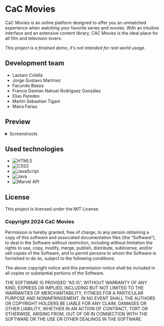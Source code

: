 # CaC Movies

CaC Movies is an online platform designed to offer you an unmatched experience when watching your favorite series and movies. With an intuitive interface and an extensive content library, CAC Movies is the ideal place for all film and television lovers.

*This project is a finished demo, it's not intended for real world usage.*

## Development team

* Lautaro Colella
* Jorge Gustavo Martinez
* Facundo Baeza
* Francis Damian Nahuel Rodríguez González
* Elias Paredes
* Martin Sebastian Tigani
* Maira Farias

## Preview

<details>
	<summary>Screenshoots</summary>

![Screenshoot of the project's demo](/preview/1.PNG)
![Screenshoot of the project's demo](/preview/2.PNG)
![Screenshoot of the project's demo](/preview/3.PNG)
![Screenshoot of the project's demo](/preview/4.PNG)
![Screenshoot of the project's demo](/preview/5.PNG)
![Screenshoot of the project's demo](/preview/6.PNG)
![Screenshoot of the project's demo](/preview/0.PNG)
![Screenshoot of the project's demo](/preview/7.PNG)
![Screenshoot of the project's demo](/preview/8.PNG)
![Screenshoot of the project's demo](/preview/9.PNG)
![Screenshoot of the project's demo](/preview/10.PNG)
![Screenshoot of the project's demo](/preview/11.PNG)
![Screenshoot of the project's demo](/preview/12.PNG)
![Screenshoot of the project's demo](/preview/13.PNG)
![Screenshoot of the project's demo](/preview/14.PNG)
![Screenshoot of the project's demo](/preview/15.PNG)
![Screenshoot of the project's demo](/preview/16.PNG)
</details>

## Used technologies

- ![HTML5](https://img.shields.io/badge/HTML5-E34F26?style=for-the-badge&logo=html5&logoColor=white)
- ![CSS3](https://img.shields.io/badge/CSS3-1572B6?style=for-the-badge&logo=css3&logoColor=white)
- ![JavaScript](https://img.shields.io/badge/JavaScript-F7DF1E?style=for-the-badge&logo=javascript&logoColor=black)
- ![Java](https://img.shields.io/badge/Java-ED8B00?style=for-the-badge&logo=openjdk&logoColor=white)
- ![Marvel API](https://img.shields.io/badge/Marvel%20API-E62429?style=for-the-badge&logo=marvel&logoColor=white)

## License

This project is licensed under the MIT License.

### Copyright 2024 CaC Movies

Permission is hereby granted, free of charge, to any person obtaining a copy of this software and associated documentation files (the “Software”), to deal in the Software without restriction, including without limitation the rights to use, copy, modify, merge, publish, distribute, sublicense, and/or sell copies of the Software, and to permit persons to whom the Software is furnished to do so, subject to the following conditions:

The above copyright notice and this permission notice shall be included in all copies or substantial portions of the Software.

THE SOFTWARE IS PROVIDED “AS IS”, WITHOUT WARRANTY OF ANY KIND, EXPRESS OR IMPLIED, INCLUDING BUT NOT LIMITED TO THE WARRANTIES OF MERCHANTABILITY, FITNESS FOR A PARTICULAR PURPOSE AND NONINFRINGEMENT. IN NO EVENT SHALL THE AUTHORS OR COPYRIGHT HOLDERS BE LIABLE FOR ANY CLAIM, DAMAGES OR OTHER LIABILITY, WHETHER IN AN ACTION OF CONTRACT, TORT OR OTHERWISE, ARISING FROM, OUT OF OR IN CONNECTION WITH THE SOFTWARE OR THE USE OR OTHER DEALINGS IN THE SOFTWARE.
